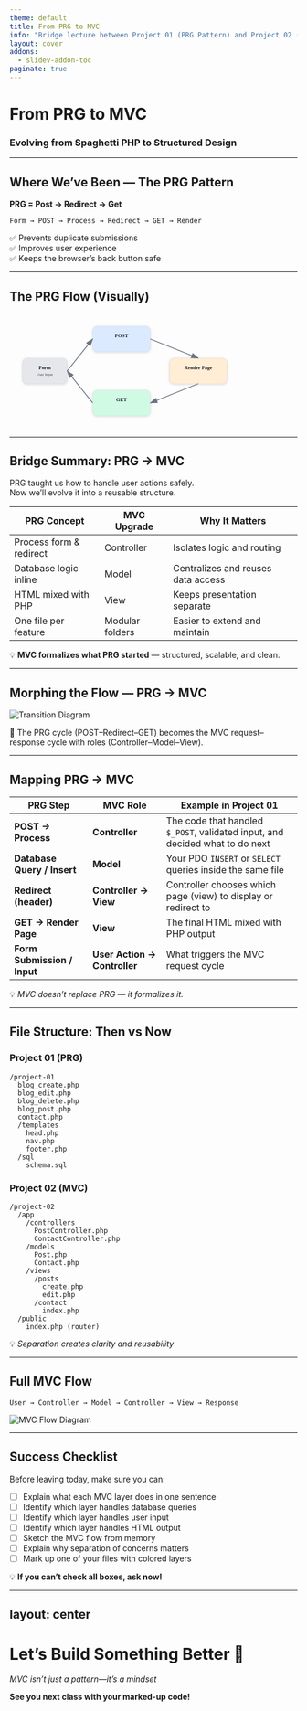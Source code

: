 ```yaml
---
theme: default
title: From PRG to MVC
info: "Bridge lecture between Project 01 (PRG Pattern) and Project 02 (Building a PHP MVC Framework)"
layout: cover
addons:
  - slidev-addon-toc
paginate: true
---
```


# From PRG to MVC  
### Evolving from Spaghetti PHP to Structured Design

<!--
🗣️ Speaker Notes:
This lecture connects what students have just built — their CRUD project using the PRG pattern — to where we’re going next: building an MVC framework from scratch.
The goal is to show that MVC isn’t something new to fear; it’s simply a cleaner, more structured version of what they’re already doing.
-->

---

## Where We’ve Been — The PRG Pattern

**PRG = Post → Redirect → Get**

```text
Form → POST → Process → Redirect → GET → Render
```

✅ Prevents duplicate submissions  
✅ Improves user experience  
✅ Keeps the browser’s back button safe  

---

## The PRG Flow (Visually)

<div class="grid place-items-center">
<svg width="900" height="360" viewBox="0 0 900 360" xmlns="http://www.w3.org/2000/svg">
  <defs>
    <marker id="arrowhead" markerWidth="10" markerHeight="7" refX="9" refY="3.5" orient="auto">
      <polygon points="0 0, 10 3.5, 0 7" fill="#6B7280"/>
    </marker>
    <filter id="shadow"><feDropShadow dx="0" dy="2" stdDeviation="4" flood-opacity="0.15"/></filter>
    <style>
      .box { rx: 14; ry: 14; stroke: #1a1a1a; stroke-opacity: .1; filter: url(#shadow);}
      .label { font: 600 16px/1.2 ui-sans-serif; fill: #111827; }
      .sub { font: 12px ui-sans-serif; fill: #374151; }
      .arrow { stroke: #6B7280; stroke-width: 2.5; marker-end: url(#arrowhead); fill:none; }
    </style>
  </defs>

  <rect x="40" y="140" width="140" height="80" class="box" fill="#E5E7EB"/>
  <text x="110" y="175" text-anchor="middle" class="label">Form</text>
  <text x="110" y="195" text-anchor="middle" class="sub">User Input</text>

  <rect x="260" y="40" width="180" height="80" class="box" fill="#DBEAFE"/>
  <text x="350" y="75" text-anchor="middle" class="label">POST</text>

  <rect x="260" y="240" width="180" height="80" class="box" fill="#D1FAE5"/>
  <text x="350" y="275" text-anchor="middle" class="label">GET</text>

  <rect x="500" y="140" width="180" height="80" class="box" fill="#FFEDD5"/>
  <text x="590" y="175" text-anchor="middle" class="label">Render Page</text>

  <path d="M180 180 L260 80" class="arrow"/>
  <path d="M440 80 L590 140" class="arrow"/>
  <path d="M590 220 L440 280" class="arrow"/>
  <path d="M260 280 L180 180" class="arrow"/>

</svg>
</div>

---

## Bridge Summary: PRG → MVC

PRG taught us how to handle user actions safely.  
Now we’ll evolve it into a reusable structure.

| PRG Concept | MVC Upgrade | Why It Matters |
|--------------|--------------|----------------|
| Process form & redirect | Controller | Isolates logic and routing |
| Database logic inline | Model | Centralizes and reuses data access |
| HTML mixed with PHP | View | Keeps presentation separate |
| One file per feature | Modular folders | Easier to extend and maintain |

💡 **MVC formalizes what PRG started** — structured, scalable, and clean.

---

## Morphing the Flow — PRG → MVC

<transition name="scale">
<div class="grid place-items-center">
  <img src="https://via.placeholder.com/800x420?text=Transition:+PRG+to+MVC" alt="Transition Diagram">
</div>
</transition>

💬 The PRG cycle (POST–Redirect–GET) becomes the MVC request–response cycle with roles (Controller–Model–View).

---

## Mapping PRG → MVC

| PRG Step | MVC Role | Example in Project 01 |
|-----------|-----------|-----------------------|
| **POST → Process** | **Controller** | The code that handled `$_POST`, validated input, and decided what to do next |
| **Database Query / Insert** | **Model** | Your PDO `INSERT` or `SELECT` queries inside the same file |
| **Redirect (header)** | **Controller → View** | Controller chooses which page (view) to display or redirect to |
| **GET → Render Page** | **View** | The final HTML mixed with PHP output |
| **Form Submission / Input** | **User Action → Controller** | What triggers the MVC request cycle |

💡 *MVC doesn’t replace PRG — it formalizes it.*

---

## File Structure: Then vs Now

<div class="grid grid-cols-2 gap-8">

<div>

### Project 01 (PRG)
```text
/project-01
  blog_create.php
  blog_edit.php
  blog_delete.php
  blog_post.php
  contact.php
  /templates
    head.php
    nav.php
    footer.php
  /sql
    schema.sql
```

</div>

<div>

### Project 02 (MVC)
```text
/project-02
  /app
    /controllers
      PostController.php
      ContactController.php
    /models
      Post.php
      Contact.php
    /views
      /posts
        create.php
        edit.php
      /contact
        index.php
  /public
    index.php (router)
```

</div>

</div>

💡 *Separation creates clarity and reusability*

---

## Full MVC Flow

```text
User → Controller → Model → Controller → View → Response
```

<div class="grid place-items-center">
  <img src="https://via.placeholder.com/900x420?text=MVC+Flow+Diagram" alt="MVC Flow Diagram">
</div>

---

## Success Checklist

Before leaving today, make sure you can:

- [ ] Explain what each MVC layer does in one sentence
- [ ] Identify which layer handles database queries
- [ ] Identify which layer handles user input
- [ ] Identify which layer handles HTML output
- [ ] Sketch the MVC flow from memory
- [ ] Explain why separation of concerns matters
- [ ] Mark up one of your files with colored layers

💡 **If you can’t check all boxes, ask now!**

---

layout: center
---

# Let’s Build Something Better 🚀

*MVC isn’t just a pattern—it’s a mindset*

**See you next class with your marked-up code!**
